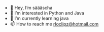 - 👋 Hey, I’m säääscha
- 👀 I’m interested in Python and Java
- 🌱 I’m currently learning java
- 📫 How to reach me rloclipz@hotmail.com

